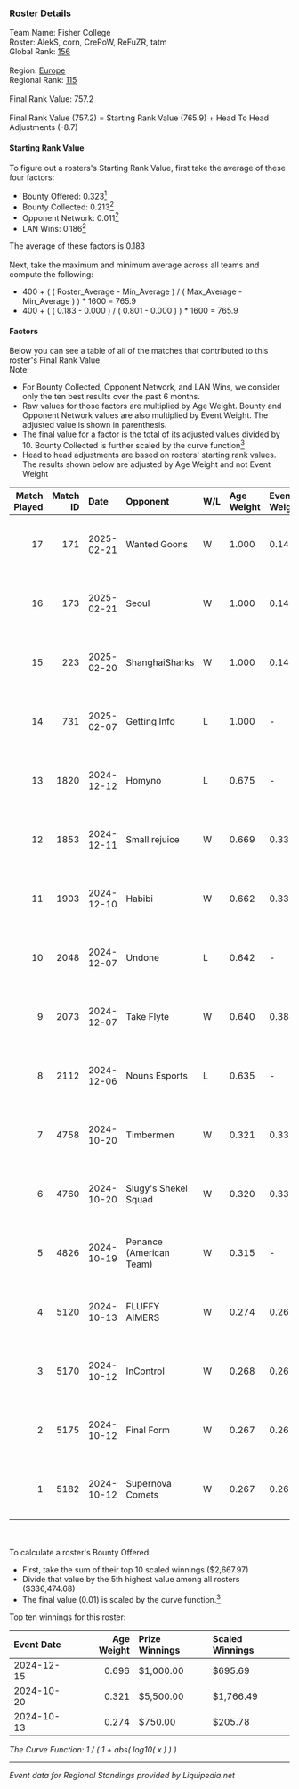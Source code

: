 ### Roster Details<br />
Team Name: Fisher College<br />
Roster: AlekS, corn, CrePoW, ReFuZR, tatm<br />
Global Rank: [156](../standings_global.md)<br />
<br />
Region: [Europe]( ../standings_europe.md)<br />
Regional Rank: [115]( ../standings_europe.md)<br />
<br />
Final Rank Value:  757.2<br />
<br />
Final Rank Value (757.2) = Starting Rank Value (765.9) + Head To Head Adjustments (-8.7)<br />

#### Starting Rank Value<br />
To figure out a rosters's Starting Rank Value, first take the average of these four factors:<br />
- Bounty Offered: 0.323[<sup>1</sup>](#table2)
- Bounty Collected: 0.213[<sup>2</sup>](#table1)
- Opponent Network: 0.011[<sup>2</sup>](#table1)
- LAN Wins: 0.186[<sup>2</sup>](#table1)

The average of these factors is 0.183<br />
<br />
Next, take the maximum and minimum average across all teams and compute the following:<br />
- 400 + ( ( Roster_Average - Min_Average ) / ( Max_Average - Min_Average ) ) * 1600 = 765.9
- 400 + ( ( 0.183 - 0.000 ) / ( 0.801 - 0.000 ) ) * 1600 = 765.9


#### Factors<br />
Below you can see a table of all of the matches that contributed to this roster's Final Rank Value.<br />
Note:<br />

- For Bounty Collected, Opponent Network, and LAN Wins, we consider only the ten best results over the past 6 months.
- Raw values for those factors are multiplied by Age Weight. Bounty and Opponent Network values are also multiplied by Event Weight. The adjusted value is shown in parenthesis.
- The final value for a factor is the total of its adjusted values divided by 10. Bounty Collected is further scaled by the curve function[<sup>3</sup>](#curveFunction)
- Head to head adjustments are based on rosters' starting rank values. The results shown below are adjusted by Age Weight and not Event Weight
<span id="table1"></span><br />


| Match Played | Match ID | Date       | Opponent                | W/L | Age Weight | Event Weight | Bounty Collected | Opponent Network | LAN Wins  | H2H Adj. | Roster                            |
| -: | -: | :- | :- | :- | :- | :- | :- | :- | :- | -: | :- |
|           17 |      171 | 2025-02-21 | Wanted Goons            | W   | 1.000      | 0.143        | 0.000 (0.000)    | 0.093 (0.013)    | 0 (0.000) |     7.59 | AlekS, corn, CrePoW, ReFuZR, tatm |
|           16 |      173 | 2025-02-21 | Seoul                   | W   | 1.000      | 0.143        | 0.000 (0.000)    | 0.047 (0.007)    | 0 (0.000) |     4.18 | AlekS, corn, CrePoW, ReFuZR, tatm |
|           15 |      223 | 2025-02-20 | ShanghaiSharks          | W   | 1.000      | 0.143        | -                | 0.032 (0.005)    | 0 (0.000) |     4.14 | AlekS, corn, CrePoW, ReFuZR, tatm |
|           14 |      731 | 2025-02-07 | Getting Info            | L   | 1.000      | -            | -                | -                | -         |   -24.81 | AlekS, corn, CrePoW, ReFuZR, tatm |
|           13 |     1820 | 2024-12-12 | Homyno                  | L   | 0.675      | -            | -                | -                | -         |   -12.65 | AlekS, corn, CrePoW, ReFuZR, tatm |
|           12 |     1853 | 2024-12-11 | Small rejuice           | W   | 0.669      | 0.333        | 0.001 (0.000)    | -                | 0 (0.000) |     4.05 | AlekS, corn, CrePoW, ReFuZR, tatm |
|           11 |     1903 | 2024-12-10 | Habibi                  | W   | 0.662      | 0.333        | 0.001 (0.000)    | -                | 0 (0.000) |     4.04 | AlekS, corn, CrePoW, ReFuZR, tatm |
|           10 |     2048 | 2024-12-07 | Undone                  | L   | 0.642      | -            | -                | -                | -         |   -10.61 | AlekS, corn, CrePoW, ReFuZR, tatm |
|            9 |     2073 | 2024-12-07 | Take Flyte              | W   | 0.640      | 0.384        | -                | 0.142 (0.035)    | 1 (0.640) |     3.31 | AlekS, corn, CrePoW, ReFuZR, tatm |
|            8 |     2112 | 2024-12-06 | Nouns Esports           | L   | 0.635      | -            | -                | -                | -         |    -7.91 | AlekS, corn, CrePoW, ReFuZR, tatm |
|            7 |     4758 | 2024-10-20 | Timbermen               | W   | 0.321      | 0.333        | 0.002 (0.000)    | 0.030 (0.003)    | 1 (0.321) |     3.68 | AlekS, corn, CrePoW, ReFuZR, tatm |
|            6 |     4760 | 2024-10-20 | Slugy's Shekel Squad    | W   | 0.320      | 0.333        | 0.001 (0.000)    | 0.015 (0.002)    | 1 (0.320) |     2.13 | AlekS, corn, CrePoW, ReFuZR, tatm |
|            5 |     4826 | 2024-10-19 | Penance (American Team) | W   | 0.315      | -            | -                | -                | 1 (0.315) |     1.05 | AlekS, corn, CrePoW, ReFuZR, tatm |
|            4 |     5120 | 2024-10-13 | FLUFFY AIMERS           | W   | 0.274      | 0.262        | 0.005 (0.000)    | 0.228 (0.016)    | 0 (0.000) |     4.69 | AlekS, corn, CrePoW, ReFuZR, tatm |
|            3 |     5170 | 2024-10-12 | InControl               | W   | 0.268      | 0.262        | 0.001 (0.000)    | 0.086 (0.006)    | -         |     2.67 | AlekS, corn, CrePoW, ReFuZR, tatm |
|            2 |     5175 | 2024-10-12 | Final Form              | W   | 0.267      | 0.262        | 0.001 (0.000)    | 0.076 (0.005)    | -         |     2.50 | AlekS, corn, CrePoW, ReFuZR, tatm |
|            1 |     5182 | 2024-10-12 | Supernova Comets        | W   | 0.267      | 0.262        | 0.011 (0.001)    | 0.220 (0.015)    | -         |     3.24 | AlekS, corn, CrePoW, ReFuZR, tatm |

<br />
<span id="table2"></span><br />
To calculate a roster's Bounty Offered:<br />

- First, take the sum of their top 10 scaled winnings ($2,667.97)
- Divide that value by the 5th highest value among all rosters ($336,474.68)
- The final value (0.01) is scaled by the curve function.[<sup>3</sup>](#curveFunction)

Top ten winnings for this roster:<br />

| Event Date | Age Weight | Prize Winnings | Scaled Winnings |
| :- | -: | :- | :- |
| 2024-12-15 |      0.696 | $1,000.00      | $695.69         |
| 2024-10-20 |      0.321 | $5,500.00      | $1,766.49       |
| 2024-10-13 |      0.274 | $750.00        | $205.78         |


<span id="curveFunction"></span>_The Curve Function: 1 / ( 1 + abs( log10( x ) ) )_<br />

---
_Event data for Regional Standings provided by Liquipedia.net_<br />
